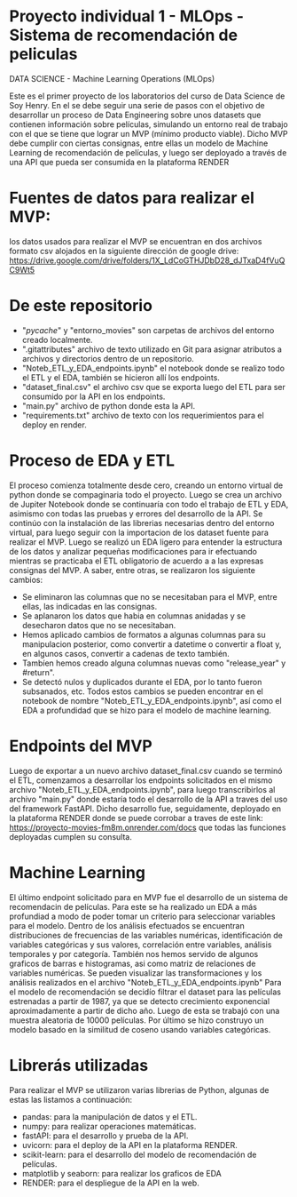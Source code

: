# Proyecto individual 1 - MLOps - Sistema de recomendación de peliculas

DATA SCIENCE - Machine Learning Operations (MLOps)

Este es el primer proyecto de los laboratorios del curso de Data Science de Soy Henry. En el se debe seguir una serie de pasos con el objetivo de desarrollar un proceso de Data Engineering sobre unos datasets que contienen información sobre películas, simulando un entorno real de trabajo con el que se tiene que lograr un MVP (mínimo producto viable). Dicho MVP debe cumplir con ciertas consignas, entre ellas un modelo de Machine Learning de recomendación de películas, y luego ser deployado a través de una API que pueda ser consumida en la plataforma RENDER

# Fuentes de datos para realizar el MVP:
los datos usados para realizar el MVP se encuentran en dos archivos formato csv alojados en la siguiente dirección de google drive: https://drive.google.com/drive/folders/1X_LdCoGTHJDbD28_dJTxaD4fVuQC9Wt5

# De este repositorio
- "_pycache_" y "entorno_movies" son carpetas de archivos del entorno creado localmente.
- ".gitattributes" archivo de texto utilizado en Git para asignar atributos a archivos y directorios dentro de un repositorio.
- "Noteb_ETL_y_EDA_endpoints.ipynb" el notebook donde se realizo todo el ETL y el EDA, también se hicieron allí los endpoints.
- "dataset_final.csv" el archivo csv que se exporta luego del ETL para ser consumido por la API en los endpoints.
- "main.py" archivo de python donde esta la API.
- "requirements.txt" archivo de texto con los requerimientos para el deploy en render.

# Proceso de EDA y ETL

El proceso comienza totalmente desde cero, creando un entorno virtual de python donde se compaginaria todo el proyecto. Luego se crea un archivo de Jupiter Notebook donde se continuaría con todo el trabajo de ETL y EDA, asimismo con todas las pruebas y errores del desarrollo de la API.
Se continúo con la instalación de las librerias necesarias dentro del entorno virtual, para luego seguir con la importacion de los dataset fuente para realizar el MVP. Luego se realizó un EDA ligero para entender la estructura de los datos y analizar pequeñas modificaciones para ir efectuando mientras se practicaba el ETL obligatorio de acuerdo a a las expresas consignas del MVP. A saber, entre otras, se realizaron los siguiente cambios:
- Se eliminaron las columnas que no se necesitaban para el MVP, entre ellas, las indicadas en las consignas.
- Se aplanaron los datos que habia en columnas anidadas y se desecharon datos que no se necesitaban.
- Hemos aplicado cambios de formatos a algunas columnas para su manipulacion posterior, como convertir a datetime o convertir a float y, en algunos casos, convertir a cadenas de texto también.
- Tambíen hemos creado alguna columnas nuevas como "release_year" y #return".
- Se detectó nulos y duplicados durante el EDA, por lo tanto fueron subsanados, etc.
Todos estos cambios se pueden encontrar en el notebook de nombre "Noteb_ETL_y_EDA_endpoints.ipynb", así como el EDA a profundidad que se hizo para el modelo de machine learning.

# Endpoints del MVP

Luego de exportar a un nuevo archivo dataset_final.csv cuando se terminó el ETL, comenzamos a desarrollar los endpoints solicitados en el mismo archivo "Noteb_ETL_y_EDA_endpoints.ipynb", para luego transcribirlos al archivo "main.py" donde estaría todo el desarrollo de la API a traves del uso del framework FastAPI. Dicho desarrollo fue, seguidamente, deployado en la plataforma RENDER donde se puede corrobar a traves de este link: https://proyecto-movies-fm8m.onrender.com/docs que todas las funciones deployadas cumplen su consulta.

# Machine Learning

El último endpoint solicitado para en MVP fue el desarrollo de un sistema de recomendacin de películas. Para este se ha realizado un EDA a más profundiad a modo de poder tomar un criterio para seleccionar variables para el modelo. Dentro de los análisis efectuados se encuentran distribuciones de frecuencias de las variables numéricas, identificación de variables categóricas y sus valores, correlación entre variables, análisis temporales y por categoría. También nos hemos servido de algunos graficos de barras e histogramas, asi como matriz de relaciones de variables numéricas.
Se pueden visualizar las transformaciones y los análisis realizados en el archivo "Noteb_ETL_y_EDA_endpoints.ipynb"
Para el modelo de recomendación se decidío filtrar el dataset para las películas estrenadas a partir de 1987, ya que se detecto crecimiento exponencial aproximadamente a partir de dicho año. Luego de esta se trabajó con una muestra aleatoria de 10000 películas. Por último se hizo construyo un modelo basado en la similitud de coseno usando variables categóricas.

# Librerás utilizadas

Para realizar el MVP se utilizaron varias librerias de Python, algunas de estas las listamos a continuación:
- pandas: para la manipulación de datos y el ETL.
- numpy: para realizar operaciones matemáticas.
- fastAPI: para el desarrollo y prueba de la API.
- uvicorn: para el deploy de la API en la plataforma RENDER.
- scikit-learn: para el desarrollo del modelo de recomendación de películas.
- matplotlib y seaborn: para realizar los graficos de EDA
- RENDER: para el despliegue de la API en la web.
